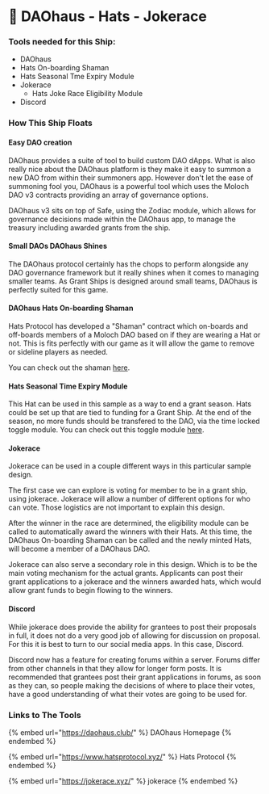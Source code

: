 # 🏰 DAOhaus - Hats - Jokerace

### Tools needed for this Ship:

* DAOhaus
* Hats On-boarding Shaman
* Hats Seasonal Tme Expiry Module
* Jokerace
  * Hats Joke Race Eligibility Module
* Discord

### How This Ship Floats

#### Easy DAO creation

DAOhaus provides a suite of tool to build custom DAO dApps. What is also really nice about the DAOhaus platform is they make it easy to summon a new DAO from within their summoners app. However don't let the ease of summoning fool you, DAOhaus is a powerful tool which uses the Moloch DAO v3 contracts providing an array of governance options.

DAOhaus v3 sits on top of Safe, using the Zodiac module, which allows for governance decisions made within the DAOhaus app, to manage the treasury including awarded grants from the ship.

#### Small DAOs DAOhaus Shines

The DAOhaus protocol certainly has the chops to perform alongside any DAO governance framework but it really shines when it comes to managing smaller teams. As Grant Ships is designed around small teams, DAOhaus is perfectly suited for this game.

#### DAOhaus Hats On-boarding Shaman

Hats Protocol has developed a "Shaman" contract which on-boards and off-boards members of a Moloch DAO based on if they are wearing a Hat or not. This is fits perfectly with our game as it will allow the game to remove or sideline players as needed.

You can check out the shaman [here](https://github.com/grantships/hats-baal-shamans).

#### Hats Seasonal Time Expiry Module

This Hat can be used in this sample as a way to end a grant season. Hats could be set up that are tied to funding for a Grant Ship. At the end of the season, no more funds should be transfered to the DAO, via the time locked toggle module. You can check out this toggle module [here](https://github.com/Hats-Protocol/season-toggle).

#### Jokerace

Jokerace can be used in a couple different ways in this particular sample design.

The first case we can explore is voting for member to be in a grant ship, using jokerace. Jokerace will allow a number of different options for who can vote. Those logistics are not important to explain this design.

After the winner in the race are determined, the eligibility module can be called to automatically award the winners with their Hats. At this time, the DAOhaus On-boarding Shaman can be called and the newly minted Hats, will become a member of a DAOhaus DAO.

Jokerace can also serve a secondary role in this design. Which is to be the main voting mechanism for the actual grants. Applicants can post their grant applications to a jokerace and the winners awarded hats, which would allow grant funds to begin flowing to the winners.

#### Discord

While jokerace does provide the ability for grantees to post their proposals in full, it does not do a very good job of allowing for discussion on proposal. For this it is best to turn to our social media apps. In this case, Discord.

Discord now has a feature for creating forums within a server. Forums differ from other channels in that they allow for longer form posts. It is recommended that grantees post their grant applications in forums, as soon as they can, so people making the decisions of where to place their votes, have a good understanding of what their votes are going to be used for.

### Links to The Tools

{% embed url="https://daohaus.club/" %}
DAOhaus Homepage
{% endembed %}

{% embed url="https://www.hatsprotocol.xyz/" %}
Hats Protocol
{% endembed %}

{% embed url="https://jokerace.xyz/" %}
jokerace
{% endembed %}
